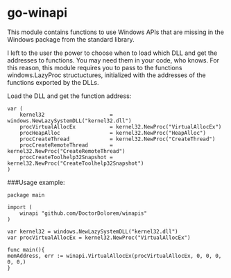 # go-winapi
This module contains functions to use Windows APIs that are missing in the Windows package from the standard library.

I left to the user the power to choose when to load which DLL and get the addresses to functions. You may need them in your code, who knows.
For this reason, this module requires you to pass to the functions windows.LazyProc structuctures, initialized with the addresses of the functions exported by the DLLs.

Load the DLL and get the function address:

```
var (
	kernel32                     = windows.NewLazySystemDLL("kernel32.dll")
	procVirtualAllocEx           = kernel32.NewProc("VirtualAllocEx")
	procHeapAlloc                = kernel32.NewProc("HeapAlloc")
	procCreateThread             = kernel32.NewProc("CreateThread")
	procCreateRemoteThread       = kernel32.NewProc("CreateRemoteThread")
	procCreateToolhelp32Snapshot = kernel32.NewProc("CreateToolhelp32Snapshot")
)
```
###Usage example:

```
package main

import (
	winapi "github.com/DoctorDolorem/winapis"
)

var kernel32 = windows.NewLazySystemDLL("kernel32.dll")
var procVirtualAllocEx = kernel32.NewProc("VirtualAllocEx")

func main(){
memAddress, err := winapi.VirtualAllocEx(procVirtualAllocEx, 0, 0, 0, 0, 0,)
}
```

